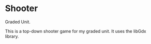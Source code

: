 # Shooter
Graded Unit.

This is a top-down shooter game for my graded unit. It uses the libGdx library.
